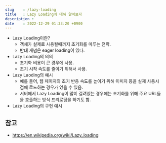 ```yaml
---
slug    : /lazy-loading
title   : Lazy Loading에 대해 알아보자
description : 
date    : 2022-12-29 01:33:20 +0900
---
```


- Lazy Loading이란?
  - 객체가 실제로 사용될때까지 초기화를 미루는 전략. 
  - 반대 개념은 eager loading이 있다.
- Lazy Loading의 의의
  - 초기화 비용이 큰 경우에 사용. 
  - 초기 시작 속도를 줄이기 위해서 사용. 
- Lazy Laoding의 예시
  - 예를 들어, 웹 페이지의 초기 반응 속도를 높이기 위해 이미지 등을 실제 사용시점에 로드하는 경우가 있을 수 있음. 
  - 서버에서 Lazy Loading이 많이 걸려있는 경우에는 초기화를 위해 주요 URL들을 호출하는 방식 프리로딩을 하기도 함. 
- Lazy Loading의 구현 예시

## 참고
- https://en.wikipedia.org/wiki/Lazy_loading

